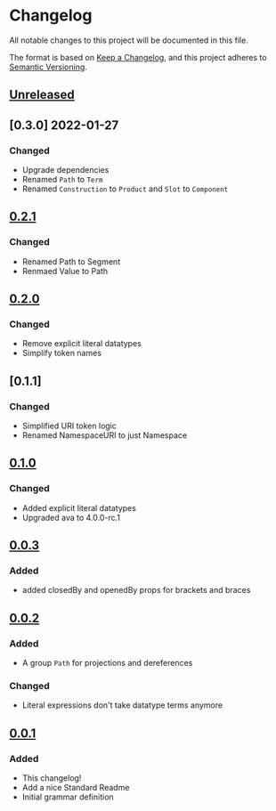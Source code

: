 # Changelog

All notable changes to this project will be documented in this file.

The format is based on [Keep a Changelog](https://keepachangelog.com/en/1.0.0/), and this project adheres to [Semantic Versioning](https://semver.org/spec/v2.0.0.html).

## [Unreleased]

## [0.3.0] 2022-01-27

### Changed

- Upgrade dependencies
- Renamed `Path` to `Term`
- Renamed `Construction` to `Product` and `Slot` to `Component`

## [0.2.1]

### Changed

- Renamed Path to Segment
- Renmaed Value to Path

## [0.2.0]

### Changed

- Remove explicit literal datatypes
- Simplify token names

## [0.1.1]

### Changed

- Simplified URI token logic
- Renamed NamespaceURI to just Namespace

## [0.1.0]

### Changed

- Added explicit literal datatypes
- Upgraded ava to 4.0.0-rc.1

## [0.0.3]

### Added

- added closedBy and openedBy props for brackets and braces

## [0.0.2]

### Added

- A group `Path` for projections and dereferences

### Changed

- Literal expressions don't take datatype terms anymore

## [0.0.1]

### Added

- This changelog!
- Add a nice Standard Readme
- Initial grammar definition

[unreleased]: https://github.com/underlay/lezer-tasl/compare/v0.2.1...HEAD
[0.2.1]: https://github.com/underlay/lezer-tasl/compare/v0.2.1
[0.2.0]: https://github.com/underlay/lezer-tasl/compare/v0.2.0
[0.1.0]: https://github.com/underlay/lezer-tasl/compare/v0.1.0
[0.0.3]: https://github.com/underlay/lezer-tasl/compare/v0.0.3
[0.0.2]: https://github.com/underlay/lezer-tasl/compare/v0.0.2
[0.0.1]: https://github.com/underlay/lezer-tasl/compare/v0.0.1
